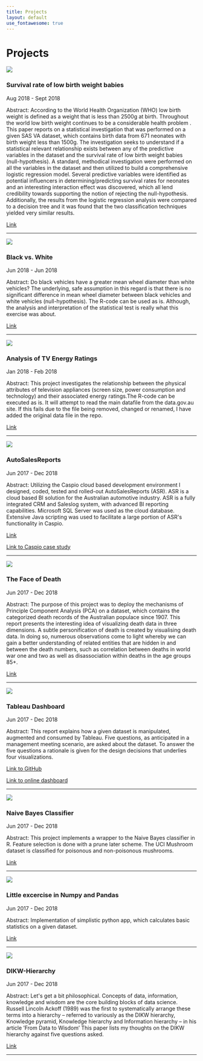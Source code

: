 ```yaml
---
title: Projects
layout: default
use_fontawesome: true
---
```


<!-- Projects -->
<h1 class="section-title">Projects</h1>

<!-- VLBW -->
<div class="row content-row">
<div class="col-12 col-sm-4 image-wrapper">
    <img src="{{ site.baseurl }}/images/who_logo.jpg">
</div>
<div class="col-12 col-sm-8">
    <h3>Survival rate of low birth weight babies</h3>
    <p class="italic">Aug 2018 - Sept 2018</p>
    <p><span class="bold">Abstract:</span> 
		According to the World Health Organization (WHO) low birth weight is defined 
		as a weight that is less than 2500g at birth. 
		Throughout the world low birth weight continues to be a considerable health problem . 
		This paper reports on a statistical investigation that was performed on a given SAS VA dataset, 
		which contains birth data from 671 neonates with birth weight less than 1500g. 
		The investigation seeks to understand if a statistical relevant relationship 
		exists between any of the predictive variables in the dataset and the survival 
		rate of low birth weight babies (null-hypothesis). 
		A standard, methodical investigation were performed on all the variables in the 
		dataset and then utilized to build a comprehensive logistic regression model. 
		Several predictive variables were identified as potential influencers in 
		determining/predicting survival rates for neonates and an interesting 
		interaction effect was discovered, which all lend credibility towards 
		supporting the notion of rejecting the null-hypothesis. 
		Additionally, the results from the logistic regression analysis were 
		compared to a decision tree and it was found that the two classification 
		techniques yielded very similar results.
	</p>
    <a href="https://hendrikdreyer.github.io/Survival-Rate-Low-Birth-Weight-Babies/">Link</a>
</div>
</div>
<hr>

<!-- Black vs. White -->
<div class="row content-row">
<div class="col-12 col-sm-4 image-wrapper">
    <img src="{{ site.baseurl }}/images/black_and_white.png">
</div>
<div class="col-12 col-sm-8">
    <h3>Black vs. White</h3>
    <p class="italic">Jun 2018 - Jun 2018</p>
    <p><span class="bold">Abstract:</span> 
		Do black vehicles have a greater mean wheel diameter than white vehicles? 
		The underlying, safe assumption in this regard is that there is no significant 
		difference in mean wheel diameter between black vehicles and white vehicles (null-hypothesis). 
		The R-code can be used as is. Although, 
		the analysis and interpretation of the statistical test is really what this exercise was about.
	</p>
    <a href="https://hendrikdreyer.github.io/Black-vs-White/">Link</a>	
</div>
</div>
<hr>

<!-- TV Energy Ratings -->
<div class="row content-row">
<div class="col-12 col-sm-4 image-wrapper">
    <img src="{{ site.baseurl }}/images/tv_energy_ratings.png">
</div>
<div class="col-12 col-sm-8">
    <h3>Analysis of TV Energy Ratings</h3>
    <p class="italic">Jan 2018 - Feb 2018</p>
    <p><span class="bold">Abstract:</span> 
		This project investigates the relationship between the physical attributes of television appliances 
		(screen size, power consumption and technology) and their associated energy ratings.The R-code can be 
		executed as is. It will attempt to read the main datafile from the data.gov.au site. If this fails
		due to the file being removed, changed or renamed, I have added the original data file in the repo.
	</p>
    <a href="https://hendrikdreyer.github.io/Analysis-of-TV-Energy-Ratings/">Link</a>	
</div>
</div>
<hr>

<!-- AutoSalesReports -->
<div class="row content-row">
<div class="col-12 col-sm-4 image-wrapper">
    <img src="{{ site.baseurl }}/images/ADSR fb4.png">
</div>
<div class="col-12 col-sm-8">
    <h3>AutoSalesReports</h3>
    <p class="italic">Jun 2017 - Dec 2018</p>
    <p><span class="bold">Abstract:</span>
		Utilizing the Caspio cloud based development environment I designed, coded, tested and rolled-out AutoSalesReports (ASR). 
		ASR is a cloud based BI solution for the Australian automotive industry. 
		ASR is a fully integrated CRM and Saleslog system, with advanced BI reporting capabilities. 
		Microsoft SQL Server was used as the cloud database. 
		Extensive Java scripting was used to facilitate a large portion of ASR's functionality in Caspio.
	</p>
    <a href="https://hendrikdreyer.github.io/AutoSalesReports/">Link</a>
	<p>
	<a href="https://drive.google.com/file/d/1jOTJCt2bX8ZhnDZdsfd9W4V6QYnv59Kc/view">Link to Caspio case study</a>		
	</p>
</div>
</div>
<hr>

<!-- The face of DEATH -->
<div class="row content-row">
<div class="col-12 col-sm-4 image-wrapper">
    <img src="{{ site.baseurl }}/images/grimreaper.png">
</div>
<div class="col-12 col-sm-8">
    <h3>The Face of Death</h3>
    <p class="italic">Jun 2017 - Dec 2018</p>
    <p><span class="bold">Abstract:</span>
		The purpose of this project was to deploy the mechanisms of Principle Component Analysis (PCA) on a dataset, 
		which contains the categorized death records of the Australian populace since 1907.
		This report presents the interesting idea of visualizing death data in three dimensions. 
		A subtle personification of death is created by visualising death data. 
		In doing so, numerous observations come to light whereby we can gain a better understanding 
		of related entities that are hidden in and between the death numbers, such as correlation between deaths in 
		world war one and two as well as disassociation within deaths in the age groups 85+.
	 </p>
    <a href="https://hendrikdreyer.github.io/The-Face-of-DEATH/">Link</a>	
</div>
</div>
<hr>

<!-- Tableau Dashboard Design -->
<div class="row content-row">
<div class="col-12 col-sm-4 image-wrapper">
    <img src="{{ site.baseurl }}/images/tableau.png">
</div>
<div class="col-12 col-sm-8">
    <h3>Tableau Dashboard</h3>
    <p class="italic">Jun 2017 - Dec 2018</p>
    <p><span class="bold">Abstract:</span>
		This report explains how a given dataset is manipulated, augmented and consumed by Tableau. 
		Five questions, as anticipated in a management meeting scenario, are asked about the dataset. 
		To answer the five questions a rationale is given for the design decisions that underlies four visualizations.
	</p>
    <a href="https://hendrikdreyer.github.io/Tableau-Dashboard-Design/">Link to GitHub</a>	
	<p>
		<a href="https://public.tableau.com/profile/hendrik5352#!/vizhome/Assessment-3-Sales/Assessment3-Dashboard?publish=yes">Link to online dashboard</a>		
	</p>
</div>
</div>
<hr>

<!-- Naive Bayes Classifier -->
<div class="row content-row">
<div class="col-12 col-sm-4 image-wrapper">
    <img src="{{ site.baseurl }}/images/mushroom.png">
</div>
<div class="col-12 col-sm-8">
    <h3>Naive Bayes Classifier</h3>
    <p class="italic">Jun 2017 - Dec 2018</p>
    <p><span class="bold">Abstract:</span>
		This project implements a wrapper to the Naive Bayes classifier in R. 
		Feature selection is done with a prune later scheme. 
		The UCI Mushroom dataset is classified for poisonous and non-poisonous mushrooms.
	</p>
    <a href="https://hendrikdreyer.github.io/Naive-Bayes-Classifier/">Link</a>	
</div>
</div>
<hr>

<!-- Little excercise in Numpy and Pandas -->
<div class="row content-row">
<div class="col-12 col-sm-4 image-wrapper">
    <img src="{{ site.baseurl }}/images/python.png">
</div>
<div class="col-12 col-sm-8">
    <h3>Little excercise in Numpy and Pandas</h3>
    <p class="italic">Jun 2017 - Dec 2018</p>
    <p><span class="bold">Abstract:</span>
		Implementation of simplistic python app, which calculates basic statistics on a given dataset.
	</p>
    <a href="https://github.com/hendrikdreyer/Simple-Excercise-In-Numpy-And-Pandas/blob/master/HendrikDreyer-simplistic_stats_app.ipynb">Link</a>	
</div>
</div>
<hr>

<!-- DIKW - Hierarchy -->
<div class="row content-row">
<div class="col-12 col-sm-4 image-wrapper">
    <img src="{{ site.baseurl }}/images/DIKW.png">
</div>
<div class="col-12 col-sm-8">
    <h3>DIKW-Hierarchy</h3>
    <p class="italic">Jun 2017 - Dec 2018</p>
    <p><span class="bold">Abstract:</span>
		Let's get a bit philosophical. Concepts of data, information, knowledge and wisdom are the core building blocks of data science. 
		Russell Lincoln Ackoff (1989) was the first to systematically arrange these terms into a hierarchy – 
		referred to variously as the DIKW hierarchy, Knowledge pyramid, Knowledge hierarchy and Information hierarchy – 
		in his article ’From Data to Wisdom’
		This paper lists my thoughts on the DIKW hierarchy against five questions asked.
	</p>
    <a href="https://xizor1970.github.io/DIKW-Hierarchy/">Link</a>	
</div>
</div>
<hr>











